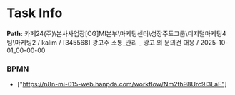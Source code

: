 # Task Info

**Path:** 카페24(주)\본사사업장\[CG]MI본부\마케팅센터\성장주도그룹\디지털마케팅4팀\마케팅2 / kalim / [345568] 광고주 소통_관리 _ 광고 외 문의건 대응 / 2025-10-01_00-00-00

### BPMN
- ["https://n8n-mi-015-web.hanpda.com/workflow/Nm2th98Urc9I3LaF"]

